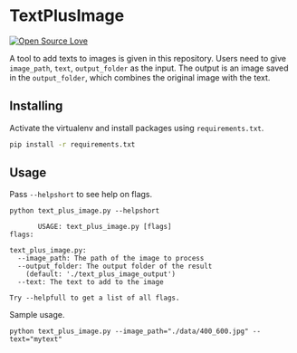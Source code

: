 # TextPlusImage
[![Open Source Love](https://badges.frapsoft.com/os/mit/mit.svg?v=102)](https://github.com/workink/TextPlusImage/blob/master/LICENSE)

A tool to add texts to images is given in this repository. Users need to give `image_path`, `text`, `output_folder` as
the input. The output is an image saved in the `output_folder`, which combines the original image with the text.

## Installing
Activate the virtualenv and install packages using `requirements.txt`.
```bash
pip install -r requirements.txt
```

## Usage
Pass `--helpshort` to see help on flags.
```
python text_plus_image.py --helpshort

       USAGE: text_plus_image.py [flags]
flags:

text_plus_image.py:
  --image_path: The path of the image to process
  --output_folder: The output folder of the result
    (default: './text_plus_image_output')
  --text: The text to add to the image

Try --helpfull to get a list of all flags.
```

Sample usage.
```
python text_plus_image.py --image_path="./data/400_600.jpg" --text="mytext"
```
